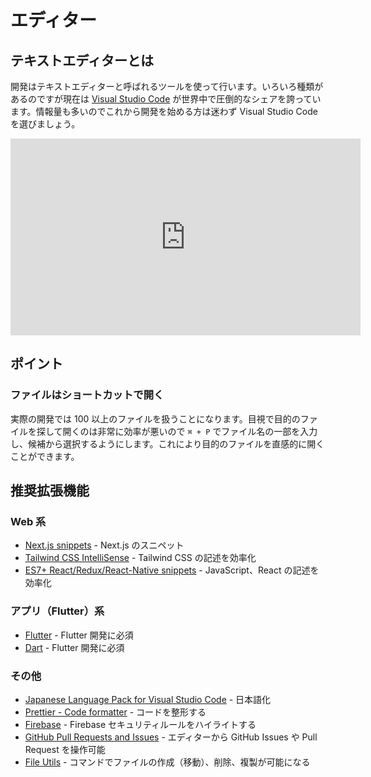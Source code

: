 # エディター

## テキストエディターとは

開発はテキストエディターと呼ばれるツールを使って行います。いろいろ種類があるのですが現在は [Visual Studio Code](https://azure.microsoft.com/ja-jp/products/visual-studio-code) が世界中で圧倒的なシェアを誇っています。情報量も多いのでこれから開発を始める方は迷わず Visual Studio Code を選びましょう。

<iframe width="560" height="315" src="https://www.youtube.com/embed/csOaPNMDEwg" title="YouTube video player" frameborder="0" allow="accelerometer; autoplay; clipboard-write; encrypted-media; gyroscope; picture-in-picture; web-share" allowfullscreen></iframe>

## ポイント

### ファイルはショートカットで開く

実際の開発では 100 以上のファイルを扱うことになります。目視で目的のファイルを探して開くのは非常に効率が悪いので `⌘ + P` でファイル名の一部を入力し、候補から選択するようにします。これにより目的のファイルを直感的に開くことができます。

## 推奨拡張機能

### Web 系

- [Next.js snippets](https://marketplace.visualstudio.com/items?itemName=PulkitGangwar.nextjs-snippets) - Next.js のスニペット
- [Tailwind CSS IntelliSense](https://marketplace.visualstudio.com/items?itemName=bradlc.vscode-tailwindcss) - Tailwind CSS の記述を効率化
- [ES7+ React/Redux/React-Native snippets](https://marketplace.visualstudio.com/items?itemName=dsznajder.es7-react-js-snippets) - JavaScript、React の記述を効率化

### アプリ（Flutter）系

- [Flutter](https://marketplace.visualstudio.com/items?itemName=Dart-Code.flutter) - Flutter 開発に必須
- [Dart](https://marketplace.visualstudio.com/items?itemName=Dart-Code.dart-code) - Flutter 開発に必須

### その他

- [Japanese Language Pack for Visual Studio Code](https://marketplace.visualstudio.com/items?itemName=MS-CEINTL.vscode-language-pack-ja) - 日本語化
- [Prettier - Code formatter](https://marketplace.visualstudio.com/items?itemName=esbenp.prettier-vscode) - コードを整形する
- [Firebase](https://marketplace.visualstudio.com/items?itemName=toba.vsfire) - Firebase セキュリティルールをハイライトする
- [GitHub Pull Requests and Issues](https://marketplace.visualstudio.com/items?itemName=GitHub.vscode-pull-request-github) - エディターから GitHub Issues や Pull Request を操作可能
- [File Utils](https://marketplace.visualstudio.com/items?itemName=sleistner.vscode-fileutils) - コマンドでファイルの作成（移動）、削除、複製が可能になる
